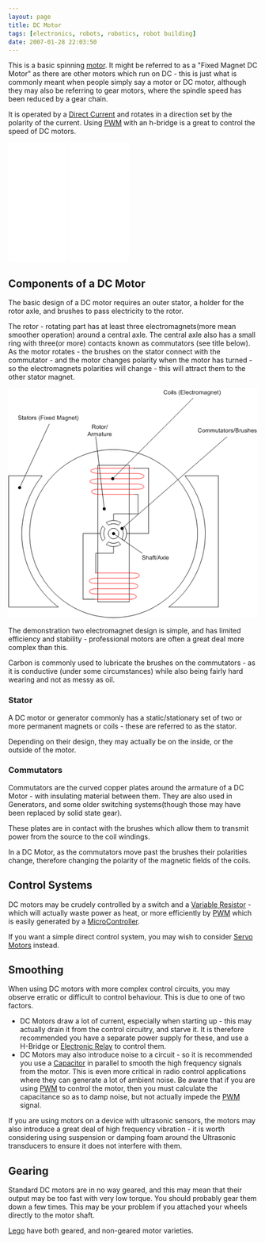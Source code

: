 ```yaml
---
layout: page
title: DC Motor
tags: [electronics, robots, robotics, robot building]
date: 2007-01-28 22:03:50
---
```

This is a basic spinning [motor](/wiki/motor.html "Motor"). It might be referred to as a "Fixed Magnet DC Motor" as there are other motors which run on DC - this is just what is commonly meant when people simply say a motor or DC motor, although they may also be referring to gear motors, where the spindle speed has been reduced by a gear chain.

It is operated by a [Direct Current](/wiki/direct_current.html "Direct Current") and rotates in a direction set by the polarity of the current. Using [PWM](/wiki/pwm) with an h-bridge is a great to control the speed of DC motors.

<iframe style="width:120px;height:240px;" marginwidth="0" marginheight="0" scrolling="no" frameborder="0" src="//ws-eu.amazon-adsystem.com/widgets/q?ServiceVersion=20070822&OneJS=1&Operation=GetAdHtml&MarketPlace=GB&source=ss&ref=as_ss_li_til&ad_type=product_link&tracking_id=orionrobots-21&language=en_GB&marketplace=amazon&region=GB&placement=B08126TLL2&asins=B08126TLL2&linkId=aef6111948d722446496a12624867ded&show_border=true&link_opens_in_new_window=true"></iframe>
<iframe style="width:120px;height:240px;" marginwidth="0" marginheight="0" scrolling="no" frameborder="0" src="//ws-eu.amazon-adsystem.com/widgets/q?ServiceVersion=20070822&OneJS=1&Operation=GetAdHtml&MarketPlace=GB&source=ss&ref=as_ss_li_til&ad_type=product_link&tracking_id=orionrobots-21&language=en_GB&marketplace=amazon&region=GB&placement=B08J48SQ1Q&asins=B08J48SQ1Q&linkId=05bdc3eac0430ad6747129a0e30079af&show_border=true&link_opens_in_new_window=true"></iframe>

## Components of a DC Motor

The basic design of a DC motor requires an outer stator, a holder for the rotor axle, and brushes to pass electricity to the rotor.

The rotor - rotating part has at least three electromagnets(more mean smoother operation) around a central axle.  The central axle also has a small ring with three(or more) contacts known as commutators (see title below).  As the motor rotates - the brushes on the stator connect with the commutator - and the motor changes polarity when the motor has turned - so the electromagnets polarities will change - this will attract them to the other stator magnet.

<img class="img-responsive" src="/galleries/gallery-1-common-images/222-motorworkings.png"/>

The demonstration two electromagnet design is simple, and has limited efficiency and stability - professional motors are often a great deal more complex than this.

Carbon is commonly used to lubricate the brushes on the commutators - as it is conductive (under some circumstances) while also being fairly hard wearing and not as messy as oil.

### Stator

A DC motor or generator commonly has a static/stationary set of two or more permanent magnets or coils - these are referred to as the stator. 

Depending on their design, they may actually be on the inside, or the outside of the motor.

### Commutators

Commutators are the curved copper plates around the armature of a DC Motor - with insulating material between them. They are also used in Generators, and some older switching systems(though those may have been replaced by solid state gear).

These plates are in contact with the brushes which allow them to transmit power from the source to the coil windings.


In a DC Motor, as the commutators move past the brushes their polarities change, therefore changing the polarity of the magnetic fields of the coils.

## Control Systems

DC motors may be crudely controlled by a switch and a <a href="/wiki/variable_resistor.html" title="A Resistor Which Can Be Controlled In Situ">Variable Resistor</a> - which will actually waste power as heat, or more efficiently by <a href="/wiki/pwm.html" title="Pulse Width Modulation">PWM</a> which is easily generated by a <a href="/wiki/microcontroller.html">MicroController</a>.

If you want a simple direct control system, you may wish to consider [Servo Motors](/wiki/servo_motor) instead.

## Smoothing

When using DC motors with more complex control circuits, you may observe erratic or difficult to control behaviour. This is due to one of two factors.

* DC Motors draw a lot of current, especially when starting up - this may actually drain it from the control circuitry, and starve it. It is therefore recommended you have a separate power supply for these, and use a H-Bridge or <a href="/wiki/electronic_relay.html" title="An electrically activated switch">Electronic Relay</a> to control them.
* DC Motors may also introduce noise to a circuit - so it is recommended you use a <a href="/wiki/capacitor.html" title="Capacitor">Capacitor</a> in parallel to smooth the high frequency signals from the motor. This is even more critical in radio control applications where they can generate a lot of ambient noise. Be aware that if you are using <a href="/wiki/pwm.html" title="Pulse Width Modulation">PWM</a> to control the motor, then you must calculate the capacitance so as to damp noise, but not actually impede the <a href="/wiki/pwm.html" title="Pulse Width Modulation">PWM</a> signal.

If you are using motors on a device with ultrasonic sensors, the motors may also introduce a great deal of high frequency vibration - it is worth considering using suspension or damping foam around the Ultrasonic transducers to ensure it does not interfere with them.

## Gearing 
Standard DC motors are in no way geared, and this may mean that their output may be too fast with very low torque. You should probably gear them down a few times. This may be your problem if you attached your wheels directly to the motor shaft.

<a href="/wiki/lego.html" title="The best known construction toy">Lego</a> have both geared, and non-geared motor varieties.
